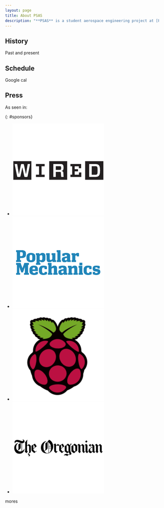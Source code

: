 ```yaml
---
layout: page
title: About PSAS
description: "**PSAS** is a student aerospace engineering project at [Portland State University](http://www.pdx.edu/)"
---
```


## History

Past and present

## Schedule

Google cal

## Press

As seen in:



{: #sponsors}
  - [![Wired UK](/images/logos/wired.png)](http://www.wired.co.uk/magazine/archive/2015/06/features/diy-space/page/3)
  - [![Popular Mechanics](/images/logos/popmech.png)](http://www.popularmechanics.com/space/rockets/a16722/hobbyist-rocket-space-race/)
  - [![Raspberry Pi](/images/logos/raspi.png)](https://www.raspberrypi.org/blog/rocket-launch-onboard-pi/)
  - [![The Oregonian](/images/logos/oregonian.png)](http://www.oregonlive.com/portland/index.ssf/2011/04/the_portland_state_aerospace_s.html)


mores
